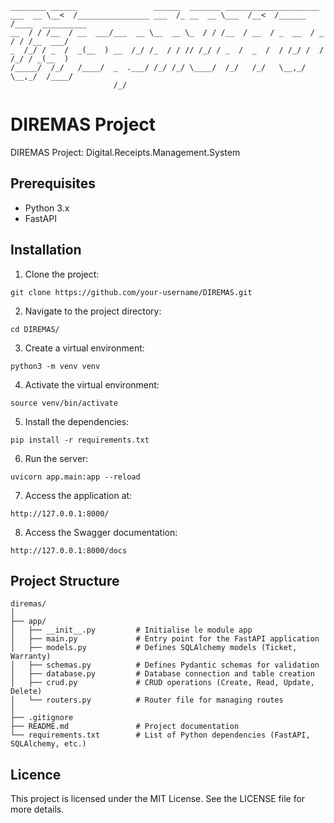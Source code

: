 ```
________ ______                 ______  _______ _____________________                
___  __ \__<  /________________ ___  /_ __  __ \___  /__<  /______  /____  __________
__  / / /__  / __  ___/___  __ \__  __ \_  / / /__  / __  / _  __  / _  / / /__  ___/
_  /_/ / _  /  _(__  ) __  /_/ /_  / / // /_/ / _  /  _  /  / /_/ /  / /_/ / _(__  ) 
/_____/  /_/   /____/  _  .___/ /_/ /_/ \____/  /_/   /_/   \__,_/   \__,_/  /____/  
                       /_/                                                           
```

# DIREMAS Project

DIREMAS Project: Digital.Receipts.Management.System

## Prerequisites

- Python 3.x
- FastAPI

## Installation

1. Clone the project:

`git clone https://github.com/your-username/DIREMAS.git`

2. Navigate to the project directory:

`cd DIREMAS/`

3. Create a virtual environment:

`python3 -m venv venv`

4. Activate the virtual environment:

`source venv/bin/activate`

5. Install the dependencies:

`pip install -r requirements.txt`

6. Run the server:

`uvicorn app.main:app --reload`

7. Access the application at:

`http://127.0.0.1:8000/`


8. Access the Swagger documentation:

`http://127.0.0.1:8000/docs`

## Project Structure
```
diremas/
│
├── app/
│   ├── __init__.py         # Initialise le module app
│   ├── main.py             # Entry point for the FastAPI application
│   ├── models.py           # Defines SQLAlchemy models (Ticket, Warranty)
│   ├── schemas.py          # Defines Pydantic schemas for validation
│   ├── database.py         # Database connection and table creation
│   ├── crud.py             # CRUD operations (Create, Read, Update, Delete)
│   └── routers.py          # Router file for managing routes
│
├── .gitignore
├── README.md               # Project documentation
└── requirements.txt        # List of Python dependencies (FastAPI, SQLAlchemy, etc.)
```

## Licence
This project is licensed under the MIT License. See the LICENSE file for more details.